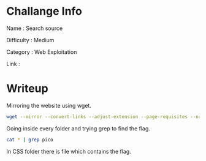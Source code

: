# Challange Info

Name : Search source

Difficulty : Medium

Category : Web Exploitation

Link : 

# Writeup

Mirroring the website using wget.

```bash
wget --mirror --convert-links --adjust-extension --page-requisites --no-parent http://saturn.picoctf.net:60905/
```

Going inside every folder and trying grep to find the flag.

```bash
cat * | grep pico
```

In CSS folder there is file which contains the flag.

